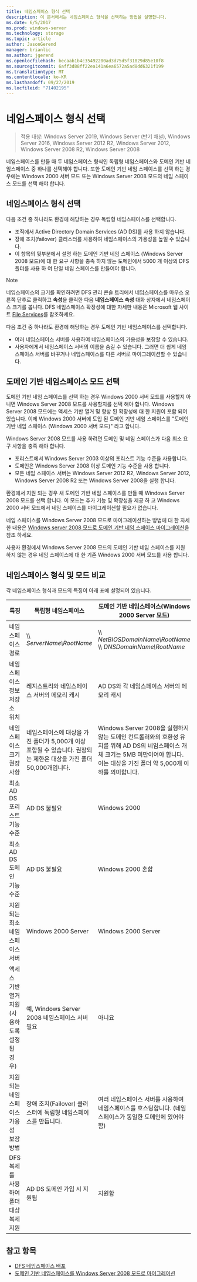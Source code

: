 ```yaml
---
title: 네임스페이스 형식 선택
description: 이 문서에서는 네임스페이스 형식을 선택하는 방법을 설명합니다.
ms.date: 6/5/2017
ms.prod: windows-server
ms.technology: storage
ms.topic: article
author: JasonGerend
manager: brianlic
ms.author: jgerend
ms.openlocfilehash: becaab1b4c35492200ad3d75d5f31829d85e10f8
ms.sourcegitcommit: 6aff3d88ff22ea141a6ea6572a5ad8dd6321f199
ms.translationtype: MT
ms.contentlocale: ko-KR
ms.lasthandoff: 09/27/2019
ms.locfileid: "71402195"
---
```

# <a name="choose-a-namespace-type"></a>네임스페이스 형식 선택

> 적용 대상: Windows Server 2019, Windows Server (반기 채널), Windows Server 2016, Windows Server 2012 R2, Windows Server 2012, Windows Server 2008 R2, Windows Server 2008

네임스페이스를 만들 때 두 네임스페이스 형식인 독립형 네임스페이스와 도메인 기반 네임스페이스 중 하나를 선택해야 합니다. 또한 도메인 기반 네임 스페이스를 선택 하는 경우에는 Windows 2000 서버 모드 또는 Windows Server 2008 모드의 네임 스페이스 모드를 선택 해야 합니다.

## <a name="choosing-a-namespace-type"></a>네임스페이스 형식 선택

다음 조건 중 하나라도 환경에 해당하는 경우 독립형 네임스페이스를 선택합니다.

-   조직에서 Active Directory Domain Services (AD DS)를 사용 하지 않습니다.
-   장애 조치(failover) 클러스터를 사용하여 네임스페이스의 가용성을 높일 수 있습니다.
-   이 항목의 뒷부분에서 설명 하는 도메인 기반 네임 스페이스 (Windows Server 2008 모드)에 대 한 요구 사항을 충족 하지 않는 도메인에서 5000 개 이상의 DFS 폴더를 사용 하 여 단일 네임 스페이스를 만들어야 합니다.

> [!NOTE]
> 네임스페이스의 크기를 확인하려면 DFS 관리 콘솔 트리에서 네임스페이스를 마우스 오른쪽 단추로 클릭하고 **속성**을 클릭한 다음 **네임스페이스 속성** 대화 상자에서 네임스페이스 크기를 봅니다. DFS 네임스페이스 확장성에 대한 자세한 내용은 Microsoft 웹 사이트 [File Services](https://technet.microsoft.com/library/cc771548.aspx)를 참조하세요.

다음 조건 중 하나라도 환경에 해당하는 경우 도메인 기반 네임스페이스를 선택합니다.

-   여러 네임스페이스 서버를 사용하여 네임스페이스의 가용성을 보장할 수 있습니다.
-   사용자에게서 네임스페이스 서버의 이름을 숨길 수 있습니다. 그러면 더 쉽게 네임스페이스 서버를 바꾸거나 네임스페이스를 다른 서버로 마이그레이션할 수 있습니다.

## <a name="choosing-a-domain-based-namespace-mode"></a>도메인 기반 네임스페이스 모드 선택

도메인 기반 네임 스페이스를 선택 하는 경우 Windows 2000 서버 모드를 사용할지 아니면 Windows Server 2008 모드를 사용할지를 선택 해야 합니다. Windows Server 2008 모드에는 액세스 기반 열거 및 향상 된 확장성에 대 한 지원이 포함 되어 있습니다. 이제 Windows 2000 서버에 도입 된 도메인 기반 네임 스페이스를 "도메인 기반 네임 스페이스 (Windows 2000 서버 모드)" 라고 합니다.

Windows Server 2008 모드를 사용 하려면 도메인 및 네임 스페이스가 다음 최소 요구 사항을 충족 해야 합니다.

-   포리스트에서 Windows Server 2003 이상의 포리스트 기능 수준을 사용합니다.
-   도메인은 Windows Server 2008 이상 도메인 기능 수준을 사용 합니다.
-   모든 네임 스페이스 서버는 Windows Server 2012 R2, Windows Server 2012, Windows Server 2008 R2 또는 Windows Server 2008을 실행 합니다.

환경에서 지원 되는 경우 새 도메인 기반 네임 스페이스를 만들 때 Windows Server 2008 모드를 선택 합니다. 이 모드는 추가 기능 및 확장성을 제공 하 고 Windows 2000 서버 모드에서 네임 스페이스를 마이그레이션할 필요가 없습니다.

네임 스페이스를 Windows Server 2008 모드로 마이그레이션하는 방법에 대 한 자세한 내용은 [Windows server 2008 모드로 도메인 기반 네임 스페이스 마이그레이션](migrate-a-domain-based-namespace-to-windows-server-2008-mode.md)을 참조 하세요.

사용자 환경에서 Windows Server 2008 모드의 도메인 기반 네임 스페이스를 지원 하지 않는 경우 네임 스페이스에 대 한 기존 Windows 2000 서버 모드를 사용 합니다.

## <a name="comparing-namespace-types-and-modes"></a>네임스페이스 형식 및 모드 비교

각 네임스페이스 형식과 모드의 특징이 아래 표에 설명되어 있습니다.

|특징|독립형 네임스페이스|도메인 기반 네임스페이스(Windows 2000 Server 모드) |도메인 기반 네임스페이스(Windows Server 2008 모드) | 
|---|---|---|---|
|네임스페이스 경로|\\\ *ServerName\RootName* |\\\ *NetBIOSDomainName\RootName* <br />\\\ *DNSDomainName\RootName*|\\\ *NetBIOSDomainName\RootName* <br /> \\\ *DNSDomainName\RootName*|
|네임스페이스 정보 저장소 위치|레지스트리와 네임스페이스 서버의 메모리 캐시|AD DS와 각 네임스페이스 서버의 메모리 캐시|AD DS와 각 네임스페이스 서버의 메모리 캐시|
|네임스페이스 크기 권장 사항|네임스페이스에 대상을 가진 폴더가 5,000개 이상 포함될 수 있습니다. 권장되는 제한은 대상을 가진 폴더 50,000개입니다.|Windows Server 2008을 실행하지 않는 도메인 컨트롤러와의 호환성 유지를 위해 AD DS의 네임스페이스 개체 크기는 5MB 미만이어야 합니다. 이는 대상을 가진 폴더 약 5,000개 이하를 의미합니다.|네임스페이스에 대상을 가진 폴더가 5,000개 이상 포함될 수 있습니다. 권장되는 제한은 대상을 가진 폴더 50,000개입니다. |
|최소 AD DS 포리스트 기능 수준|AD DS 불필요|Windows 2000|Windows Server 2003|
|최소 AD DS 도메인 기능 수준|AD DS 불필요|Windows 2000 혼합|Windows Server 2008|
|지원되는 최소 네임스페이스 서버|Windows 2000 Server|Windows 2000 Server|Windows Server 2008|
|액세스 기반 열거 지원(사용하도록 설정된 경우)|예, Windows Server 2008 네임스페이스 서버 필요|아니요|예|
|지원되는 네임스페이스 가용성 보장 방법|장애 조치(Failover) 클러스터에 독립형 네임스페이스를 만듭니다.|여러 네임스페이스 서버를 사용하여 네임스페이스를 호스팅합니다. (네임스페이스가 동일한 도메인에 있어야 함)|여러 네임스페이스 서버를 사용하여 네임스페이스를 호스팅합니다. (네임스페이스가 동일한 도메인에 있어야 함)|
|DFS 복제를 사용하여 폴더 대상 복제 지원|AD DS 도메인 가입 시 지원됨|지원함|지원함|

## <a name="see-also"></a>참고 항목

-   [DFS 네임스페이스 배포](deploying-dfs-namespaces.md)
-   [도메인 기반 네임스페이스를 Windows Server 2008 모드로 마이그레이션](migrate-a-domain-based-namespace-to-windows-server-2008-mode.md)


